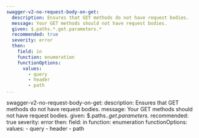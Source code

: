 ```yaml
---
swagger-v2-no-request-body-on-get:
  description: Ensures that GET methods do not have request bodies.
  message: Your GET methods should not have request bodies.
  given: $.paths.*.get.parameters.*
  recommended: true
  severity: error
  then:
    field: in
    function: enumeration
    functionOptions:
      values:
        - query
        - header
        - path
...
```

swagger-v2-no-request-body-on-get:
  description: Ensures that GET methods do not have request bodies.
  message: Your GET methods should not have request bodies.
  given: $.paths.*.get.parameters.*
  recommended: true
  severity: error
  then:
    field: in
    function: enumeration
    functionOptions:
      values:
        - query
        - header
        - path
